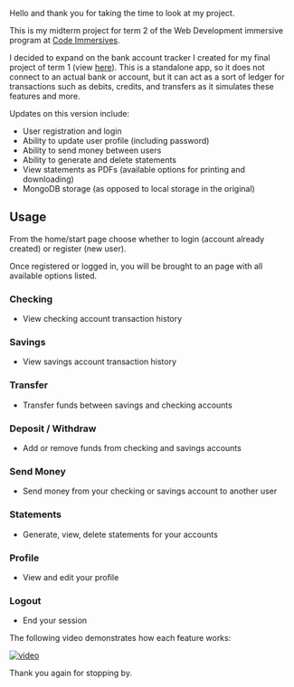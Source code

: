 Hello and thank you for taking the time to look at my project.

This is my midterm project for term 2 of the Web Development immersive program at [Code Immersives](https://www.codeimmersives.com/#). 

I decided to expand on the bank account tracker I created for my final project of term 1 (view [here](https://github.com/phenix1229/final-project)). This is a standalone app, so it does not connect to an actual bank or account, but it can act as a sort of ledger for transactions such as debits, credits, and transfers as it simulates these features and more. 

Updates on this version include:
- User registration and login
- Ability to update user profile (including password)
- Ability to send money between users
- Ability to generate and delete statements
- View statements as PDFs (available options for printing and downloading)
- MongoDB storage (as opposed to local storage in the original)

## Usage

From the home/start page choose whether to login (account already created) or register (new user).

Once registered or logged in, you will be brought to an page with all available options listed.

### Checking
- View checking account transaction history
### Savings
- View savings account transaction history
### Transfer
- Transfer funds between savings and checking accounts
### Deposit / Withdraw
- Add or remove funds from checking and savings accounts
### Send Money
- Send money from your checking or savings account to another user
### Statements
- Generate, view, delete statements for your accounts
### Profile
- View and edit your profile
### Logout
- End your session


The following video demonstrates how each feature works:

[![video](http://img.youtube.com/vi/nKYmAuzL6JY/0.jpg)](http://www.youtube.com/watch?v=nKYmAuzL6JY "My Bank demo")

Thank you again for stopping by.